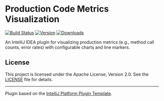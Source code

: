 # Production Code Metrics Visualization

[![Build Status](https://img.shields.io/github/actions/workflow/status/lukas-tomoszek/idea-code-metrics-visualization/Build.yml?branch=main&style=flat-square)](https://github.com/lukas-tomoszek/idea-code-metrics-visualization/actions/workflows/Build.yml)
[![Version](https://img.shields.io/jetbrains/plugin/v/YOUR_MARKETPLACE_ID.svg?style=flat-square)](https://plugins.jetbrains.com/plugin/YOUR_MARKETPLACE_ID) <!-- TODO: Replace YOUR_MARKETPLACE_ID -->
[![Downloads](https://img.shields.io/jetbrains/plugin/d/YOUR_MARKETPLACE_ID.svg?style=flat-square)](https://plugins.jetbrains.com/plugin/YOUR_MARKETPLACE_ID) <!-- TODO: Replace YOUR_MARKETPLACE_ID -->

<!-- Plugin description -->
An IntelliJ IDEA plugin for visualizing production metrics (e.g., method call counts, error rates) with configurable charts and line markers.
<!-- Plugin description end -->

## License

This project is licensed under the Apache License, Version 2.0. See the [LICENSE](LICENSE) file for details.

---
Plugin based on the [IntelliJ Platform Plugin Template](https://github.com/JetBrains/intellij-platform-plugin-template).

